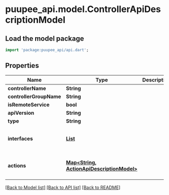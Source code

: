 # puupee_api.model.ControllerApiDescriptionModel

## Load the model package
```dart
import 'package:puupee_api/api.dart';
```

## Properties
Name | Type | Description | Notes
------------ | ------------- | ------------- | -------------
**controllerName** | **String** |  | [optional] 
**controllerGroupName** | **String** |  | [optional] 
**isRemoteService** | **bool** |  | [optional] 
**apiVersion** | **String** |  | [optional] 
**type** | **String** |  | [optional] 
**interfaces** | [**List<ControllerInterfaceApiDescriptionModel>**](ControllerInterfaceApiDescriptionModel.md) |  | [optional] [default to const []]
**actions** | [**Map<String, ActionApiDescriptionModel>**](ActionApiDescriptionModel.md) |  | [optional] [default to const {}]

[[Back to Model list]](../README.md#documentation-for-models) [[Back to API list]](../README.md#documentation-for-api-endpoints) [[Back to README]](../README.md)


